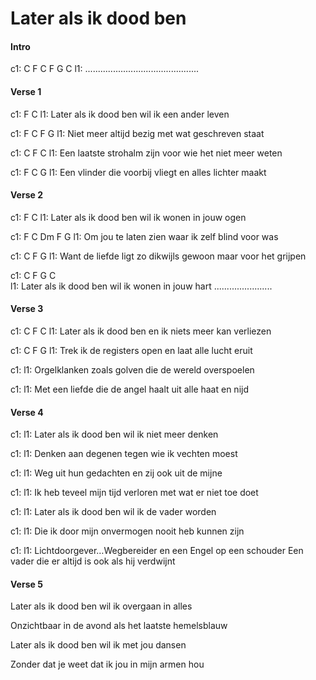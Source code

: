 # Later als ik dood ben


#### Intro
c1: C         F          C        F      G    C
l1: .............................................                                             
#### Verse 1 
c1:                        F       C 
l1: Later als ik dood ben wil ik een ander leven

c1: F               C             F       G
l1: Niet meer altijd bezig met wat geschreven staat

c1:          C              F                     C
l1: Een laatste strohalm zijn voor wie het niet meer weten

c1:         F       C                               G
l1: Een vlinder die voorbij vliegt en alles lichter maakt


#### Verse 2
c1:                              F        C
l1: Later als ik dood ben wil ik wonen in jouw ogen

c1: F      C             Dm            F         G
l1: Om jou te laten zien waar ik zelf blind voor was

c1: C                      F        G
l1: Want de liefde ligt zo dikwijls gewoon maar voor het grijpen 

c1: C             F              G             C     
l1: Later als ik dood ben wil ik wonen in jouw hart .......................


#### Verse 3
c1: C                            F             C
l1: Later als ik dood ben en ik niets meer kan verliezen

c1: C                    F                       G
l1: Trek ik de registers open en laat alle lucht eruit

c1:
l1: Orgelklanken zoals golven die de wereld overspoelen

c1:
l1: Met een liefde die de angel haalt uit alle haat en nijd


#### Verse 4
c1:
l1: Later als ik dood ben wil ik niet meer denken

c1:
l1: Denken aan degenen tegen wie ik vechten moest

c1:
l1: Weg uit hun gedachten en zij ook uit de mijne

c1:
l1: Ik heb teveel mijn tijd verloren met wat er niet toe doet

c1: 
l1: Later als ik dood ben wil ik de vader worden

c1:
l1: Die ik door mijn onvermogen nooit heb kunnen zijn 

c1: 
l1: Lichtdoorgever…Wegbereider en een Engel op een schouder Een vader die er altijd is ook als hij verdwijnt


#### Verse 5
Later als ik dood ben wil ik overgaan in alles

Onzichtbaar in de avond als het laatste hemelsblauw

Later als ik dood ben wil ik met jou dansen

Zonder dat je weet dat ik jou in mijn armen hou

